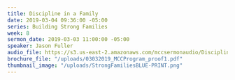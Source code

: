 ```yaml
---
title: Discipline in a Family
date: 2019-03-04 09:36:00 -05:00
series: Building Strong Families
week: 8
sermon_date: 2019-03-03 11:00:00 -05:00
speaker: Jason Fuller
audio_file: https://s3.us-east-2.amazonaws.com/mccsermonaudio/Discipline+in+a+Family+on+Mission.lite.mp3
brochure_file: "/uploads/03032019_MCCProgram_proof1.pdf"
thumbnail_image: "/uploads/StrongFamiliesBLUE-PRINT.png"
---
```


